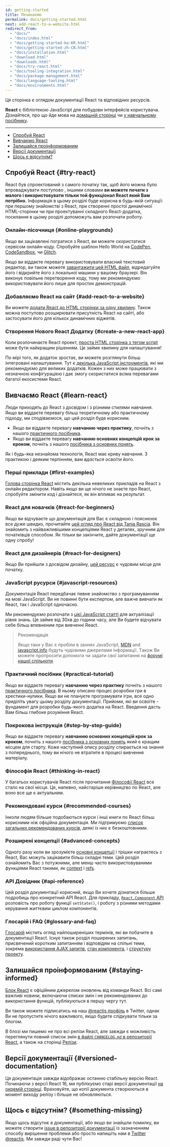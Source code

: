 ```yaml
---
id: getting-started
title: Починаємо
permalink: docs/getting-started.html
next: add-react-to-a-website.html
redirect_from:
  - "docs/"
  - "docs/index.html"
  - "docs/getting-started-ko-KR.html"
  - "docs/getting-started-zh-CN.html"
  - "docs/installation.html"
  - "download.html"
  - "downloads.html"
  - "docs/try-react.html"
  - "docs/tooling-integration.html"
  - "docs/package-management.html"
  - "docs/language-tooling.html"
  - "docs/environments.html"
---
```


Ця сторінка є оглядом документації React та відповідних ресурсів.

**React** є бібліотекою JavaScript для побудови інтерфейсів користувача. Дізнайтеся, про що йде мова на [домашній сторінці](/) чи [у навчальному посібнику](/tutorial/tutorial.html).

---

- [Спробуй React](#try-react)
- [Вивчаємо React](#learn-react)
- [Залишайся проінформованим](#staying-informed)
- [Версії документації](#versioned-documentation)
- [Щось є відсутнім?](#something-missing)

## Спробуй React {#try-react}

React був спроектований з самого початку так, щоб його можна було впроваджувати поступово , іншими словами **ви можете почати з малого і використовувати тільки той функціонал React який Вам потрібно.** Інформація в цьому розділі буде корисна в будь-якій ситуації: при першому знайомстві з React, при створенні простої динамічної HTML-сторінки чи при проектуванні складного React-додатка, посилання в цьому розділі допоможуть вам розпочати роботу.

### Онлайн-пісочниця {#online-playgrounds}

Якщо ви зацікавлені погратися з React, ви можете скористатися сервісом онлайн-коду. Спробуйте шаблон Hello World на [CodePen](codepen://hello-world), [CodeSandbox](https://codesandbox.io/s/new), чи [Glitch](https://glitch.com/edit/#!/remix/starter-react-template).

Якщо ви віддаєте перевагу використовувати власний текстовий редактор, ви також можете [завантажити цей HTML файл](https://raw.githubusercontent.com/reactjs/reactjs.org/master/static/html/single-file-example.html), відредагуйте його і відкрийте його з локальної машини у вашому браузері. Він виконує повільне перетворення коду, тому ми рекомендуємо використовувати його лише для простих демонстрацій.

### Добавляємо React на сайт {#add-react-to-a-website}

Ви можете [додати React до HTML сторінки за одну хвилину](/docs/add-react-to-a-website.html). Також можна поступово розширювати присутність React на сайті, або застосувати його для кількох динамічних віджетів.

### Створення Нового React Додатку {#create-a-new-react-app}

Коли розпочинаєте React проект, [проста HTML сторінка з тегом script](/docs/add-react-to-a-website.html) може бути найкращим рішенням. Це займе хвилину для налаштування!

По мірі того, як додаток зростає, ви можете розглянути більш інтегровані налаштування. Тут є [декілька JavaScript інструментів](/docs/create-a-new-react-app.html), які ми рекомендуємо для великих додатків. Кожен з них може працювати з незначною конфігурацією і дає змогу скористатися всіма перевагами багатої екосистеми React.

## Вивчаємо React {#learn-react}

Люди приходять до React з досвідом і з різними стилями навчання. Якщо ви віддаєте перевагу більш теоретичному або практичному підходу, ми сподіваємося, що цей розділ буде корисним.

* Якщо ви віддаєте перевагу **навчанню через практику**, почніть з нашого [практичного посібника](/tutorial/tutorial.html).
* Якщо ви віддаєте перевагу **навчанню основних концепцій крок за кроком**, почніть з нашого [посібника з основних понять](/docs/hello-world.html).

Як і будь-яка незнайома технологія, React має криву навчання. З практикою і деяким терпінням, вам *вдасться освоїти* його.

### Перші приклади {#first-examples}

[Голова сторінка React](/) містить декілька невеликих прикладів на React з онлайн редактором. Навіть якщо ви ще нічого не знаєте про React, спробуйте змінити код і дізнайтеся, як він впливає на результат.

### React для новачків {#react-for-beginners}

Якщо ви відчуваєте що документація для Вас є складною і пояснюює все дуже швидко, прочитайте [цей огляд про React від Tania Rascia](https://www.taniarascia.com/getting-started-with-react/). Він знайомить з найважливішими концепціями React у деталях, зручним для початківців способом. Як тільки ви закінчите, дайте документації ще одну спробу!

### React для дизайнерів {#react-for-designers}

Якщо Ви прийшли з досвідом дизайну, [цей ресурс](https://reactfordesigners.com/) є чудовим місце для початку.

### JavaScript русурси {#javascript-resources}

Документація React передбачає певне знайомство з програмуванням на мові JavaScript. Ви не повинні бути експертом, але важче вивчати як React, так і JavaScript одночасно.

Ми рекомендуємо розпочати з [цієї JavaScript статті](https://developer.mozilla.org/en-US/docs/Web/JavaScript/A_re-introduction_to_JavaScript) для актуалізації рівня знань. Це займе від 30хв до години часу, але Ви будете відчувати себе більш впевненим при вивченні React.

>Рекомендація
>
>Якщо таки у Вас є пробіли в заннях JavaScript, [MDN](https://developer.mozilla.org/en-US/docs/Web/JavaScript) and [javascript.info](https://javascript.info/) будуть чудовими джерелами інформації. Tакож Ви можете пропросити допомоги чи задати свої запитання на [форумі  нашої спільноти](/community/support.html).

### Практичний посібник {#practical-tutorial}

Якщо ви віддаєте перевагу **навчанню через практику** почніть з нашого [практичного посібника](/tutorial/tutorial.html). В ньому описано процес розробки гри в хрестики-нулики. Якщо ви не плануєте програмувати ігри, все одно приділіть увагу цьому розділу документації. Прийоми, які ви освоїте - фундамент для розробки будь-якого додатка на React. Введення дасть Вам більш глибоке розуміння React.

### Покрокова інструкція {#step-by-step-guide}

Якщо ви віддаєте перевагу **навчанню основних концепцій крок за кроком**, почніть з нашого [посібника з основних понять](/docs/hello-world.html) який є кращим місцем для старту. Коже наступний опису розділу спирається на знання з попереднього, тому ви нічого не втратите в процесі вивчення матеріалу.

### Філософія React {#thinking-in-react}

У багатьох користувачів React після прочитання [Філософії React](/docs/thinking-in-react.html) все стало на свої місця. Це, напевно, найстаріше керівництво по React, але воно все ще є актуальним.

### Рекомендовані курси {#recommended-courses}

Інколи людям більше подобаються курси і інші книги по React більш корисними ніж офіційна документація. Ми підтримуємо [список загальних рекомендованих курсів](/community/courses.html), деякі із них є безкоштовними.

### Розширені концепції {#advanced-concepts}

Одного разу коли ви зрозумієте [основні концепції](#main-concepts) і трішки награєтесь з React, Вас можуть зацікавити більш складні теми. Цей розділ ознайомить Вас з потужними, але менш часто використовуваними функціями React такими, як [context](/docs/context.html) і [refs](/docs/refs-and-the-dom.html).

### API Довідник {#api-reference}

Цей розділ документації корисний, якщо Ви хочете дізнатися більше подробиць про конкретний API React. Для прикладу, [`React.Component` API](/docs/react-component.html) розповість про роботу функції `setState()`, і роботу з різними методами керування життєвим циклом компонентів.

### Глосарій і FAQ {#glossary-and-faq}

[Глосарій](/docs/glossary.html) містить огляд найпоширеніших термінів, які ви побачите в документації React. Існує також розділ поширених запитань, присвячений коротким запитанням і відповідям на спільні теми, зокрема [використання AJAX запитів](/docs/faq-ajax.html), [стан компонента](/docs/faq-state.html), і [структуру проекту](/docs/faq-structure.html).

## Залишайся проінформованим {#staying-informed}

[Блок React](/blog/) є офіційним джерелом оновлень від команди React. Всі самі важливі новини, включаючи списки змін і не рекомендованих до використання функцій, публікуються в першу чергу тут.

Ви також можете підписатись на наш [@reactjs профіль](https://twitter.com/reactjs) в Twitter, однак Ви не пропустите  нічого важливого, якщо будете слідкувати тільки за блогом.

В блозі ми пишемо не про всі релізи React, але завжди є можливість переглянути повний список змін [в файлі `CHANGELOG.md` в репозиторії React](https://github.com/facebook/react/blob/master/CHANGELOG.md), а також на сторінці [Релізи](https://github.com/facebook/react).

## Версії документації {#versioned-documentation}

Ця документація завжди відображає останню стабільну версію React. Починаючи з версії React 16, ми публікуємо старі версії документації [на окремій сторінці](/versions). Враховуйте, що копії документа створюються в момент виходу релізу і більше не обновляються.

## Щось є відсутнім? {#something-missing}

Якщо щось відсутнє в документації, або якщо ви знайшли помилку, ви можете створити [issue в репозиторії документації](https://github.com/reactjs/reactjs.org/issues/new) із зазначенням способу вирішення проблеми або просто напишіть нам в [Twitter @reactjs](https://twitter.com/reactjs). Ми завжди раді чути Вас!
